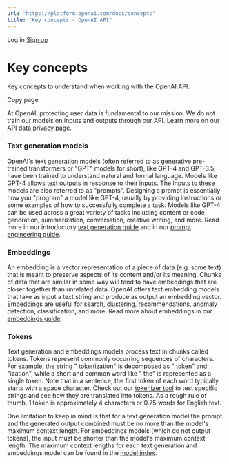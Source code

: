 ```yaml
---
url: "https://platform.openai.com/docs/concepts"
title: "Key concepts - OpenAI API"
---
```


Log in [Sign up](https://platform.openai.com/signup)

# Key concepts

Key concepts to understand when working with the OpenAI API.

Copy page

At OpenAI, protecting user data is fundamental to our mission. We do not train our
models on inputs and outputs through our API. Learn more on our
[API data privacy page](https://openai.com/api-data-privacy).

### Text generation models

OpenAI's text generation models (often referred to as generative pre-trained transformers or "GPT" models for short), like GPT-4 and GPT-3.5, have been trained to understand natural and formal language. Models like GPT-4 allows text outputs in response to their inputs. The inputs to these models are also referred to as "prompts". Designing a prompt is essentially how you "program" a model like GPT-4, usually by providing instructions or some examples of how to successfully complete a task. Models like GPT-4 can be used across a great variety of tasks including content or code generation, summarization, conversation, creative writing, and more. Read more in our introductory [text generation guide](https://platform.openai.com/docs/guides/text-generation) and in our [prompt engineering guide](https://platform.openai.com/docs/guides/prompt-engineering).

### Embeddings

An embedding is a vector representation of a piece of data (e.g. some text) that is meant to preserve aspects of its content and/or its meaning. Chunks of data that are similar in some way will tend to have embeddings that are closer together than unrelated data. OpenAI offers text embedding models that take as input a text string and produce as output an embedding vector. Embeddings are useful for search, clustering, recommendations, anomaly detection, classification, and more. Read more about embeddings in our [embeddings guide](https://platform.openai.com/docs/guides/embeddings).

### Tokens

Text generation and embeddings models process text in chunks called tokens. Tokens represent commonly occurring sequences of characters. For example, the string " tokenization" is decomposed as " token" and "ization", while a short and common word like " the" is represented as a single token. Note that in a sentence, the first token of each word typically starts with a space character. Check out our [tokenizer tool](https://platform.openai.com/tokenizer) to test specific strings and see how they are translated into tokens. As a rough rule of thumb, 1 token is approximately 4 characters or 0.75 words for English text.

One limitation to keep in mind is that for a text generation model the prompt and the generated output combined must be no more than the model's maximum context length. For embeddings models (which do not output tokens), the input must be shorter than the model's maximum context length. The maximum context lengths for each text generation and embeddings model can be found in the [model index](https://platform.openai.com/docs/models).
